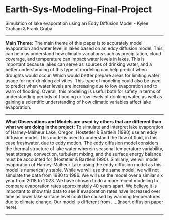 # Earth-Sys-Modeling-Final-Project
Simulation of lake evaporation using an Eddy Diffusion Model - Kylee Graham & Frank Graba
***
**Main Theme:**
The main theme of this paper is to accurately model evaporation and water level in lakes based on an eddy diffusion model. This can help us understand how climatic variations such as precipitation, cloud coverage, and temperature can impact water levels in lakes. This is important because lakes can serve as sources of drinking water, and a better understanding of this type of modeling can help predict when droughts would occur. Which would better prepare areas for limiting water usage for non-drinking activities. This type of modeling could also be used to predict when water levels are increasing due to low evaporation and to warn of flooding. Overall, this modeling is useful both for safety in terms of understanding periods of flooding or low levels of drinking water, as well as gaining a scientific understanding of how climatic variables affect lake evaporation.
***
**What Observations and Models are used by others that are different than what we are doing in the project:**
To simulate and interpret lake evaporation of Harney-Malheur Lake, Oregon, Hostetler & Bartlein (1990) use an eddy diffusion model. This model is used to understand the flow of fluid, in this case freshwater, due to eddy motion. The eddy diffusion model considers the thermal structure of lake water wherein seasonal temperature variability, heat storage, convection, turbulent mixing, and the surface energy balance must be accounted for (Hostetler & Bartlein 1990). Similarly, we will model evaporation of Harney-Malheur Lake using the eddy diffusion model as this model is numerically stable. While we will use the same model, we will not simulate the data from 1980 to 1986. We will use the model over a similar six year from 2018 to 2023. We have chosen to do a more recent modeling to compare evaporation rates approximately 40 years apart. We believe it is important to show this data to see if evaporation rates have increased over time as lower lake surface level could be caused by warming temperatures due to climate change. Our model is different from .....(insert diffusion paper here).
***


